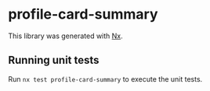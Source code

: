 # profile-card-summary

This library was generated with [Nx](https://nx.dev).

## Running unit tests

Run `nx test profile-card-summary` to execute the unit tests.
